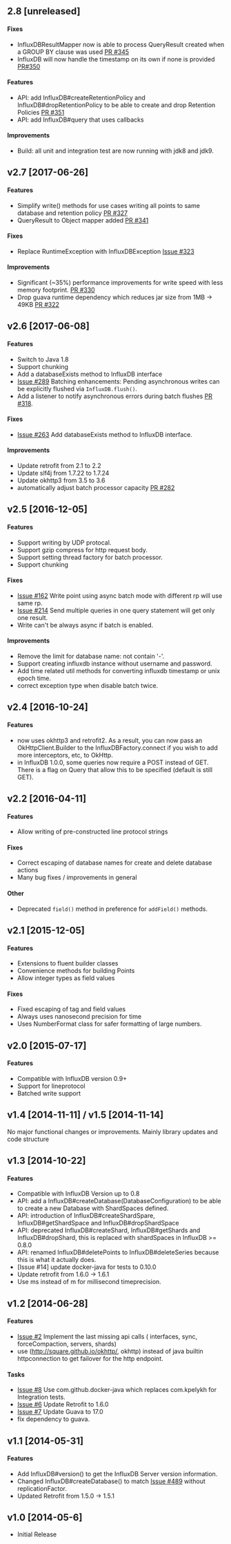 ## 2.8 [unreleased]

#### Fixes

 - InfluxDBResultMapper now is able to process QueryResult created when a GROUP BY clause was used [PR #345](https://github.com/influxdata/influxdb-java/pull/345)
 - InfluxDB will now handle the timestamp on its own if none is provided [PR#350](https://github.com/influxdata/influxdb-java/pull/350)

#### Features

 - API: add InfluxDB#createRetentionPolicy and InfluxDB#dropRetentionPolicy to be able to create and drop Retention Policies [PR #351](https://github.com/influxdata/influxdb-java/pull/351)
 - API: add InfluxDB#query that uses callbacks

#### Improvements

 - Build: all unit and integration test are now running with jdk8 and jdk9.

## v2.7 [2017-06-26]

#### Features

 - Simplify write() methods for use cases writing all points to same database and retention policy [PR #327](https://github.com/influxdata/influxdb-java/pull/327)
 - QueryResult to Object mapper added [PR #341](https://github.com/influxdata/influxdb-java/pull/341)

#### Fixes

 - Replace RuntimeException with InfluxDBException [Issue #323](https://github.com/influxdata/influxdb-java/issues/323)

#### Improvements

 - Significant (~35%) performance improvements for write speed with less memory footprint. [PR #330](https://github.com/influxdata/influxdb-java/pull/330)
 - Drop guava runtime dependency which reduces jar size from 1MB -> 49KB [PR #322](https://github.com/influxdata/influxdb-java/pull/322)

## v2.6 [2017-06-08]

#### Features

 - Switch to Java 1.8
 - Support chunking
 - Add a databaseExists method to InfluxDB interface
 - [Issue #289](https://github.com/influxdata/influxdb-java/issues/289) Batching enhancements: Pending asynchronous writes can be explicitly flushed via `InfluxDB.flush()`.
 - Add a listener to notify asynchronous errors during batch flushes [PR #318](https://github.com/influxdata/influxdb-java/pull/318).

#### Fixes

 - [Issue #263](https://github.com/influxdata/influxdb-java/issues/263) Add databaseExists method to InfluxDB interface.

#### Improvements

 - Update retrofit from 2.1 to 2.2
 - Update slf4j from 1.7.22 to 1.7.24
 - Update okhttp3 from 3.5 to 3.6
 - automatically adjust batch processor capacity [PR #282](https://github.com/influxdata/influxdb-java/pull/282)

## v2.5 [2016-12-05]

#### Features

 - Support writing by UDP protocal.
 - Support gzip compress for http request body.
 - Support setting thread factory for batch processor.
 - Support chunking

#### Fixes

 - [Issue #162](https://github.com/influxdb/influxdb-java/issues/162) Write point using async batch mode with different rp will use same rp.
 - [Issue #214](https://github.com/influxdb/influxdb-java/issues/214) Send multiple queries in one query statement will get only one result.  
 - Write can't be always async if batch is enabled.

#### Improvements

 - Remove the limit for database name: not contain '-'.
 - Support creating influxdb instance without username and password.
 - Add time related util methods for converting influxdb timestamp or unix epoch time.
 - correct exception type when disable batch twice.

## v2.4 [2016-10-24]
#### Features

 - now uses okhttp3 and retrofit2. As a result, you can now pass an OkHttpClient.Builder to the InfluxDBFactory.connect if you wish to add more interceptors, etc, to OkHttp.
 - in InfluxDB 1.0.0, some queries now require a POST instead of GET. There is a flag on Query that allow this to be specified (default is still GET).

## v2.2 [2016-04-11]

#### Features

 - Allow writing of pre-constructed line protocol strings

#### Fixes

 - Correct escaping of database names for create and delete database actions
 - Many bug fixes / improvements in general

#### Other
 - Deprecated `field()` method in preference for `addField()` methods.

## v2.1 [2015-12-05]

#### Features

 - Extensions to fluent builder classes
 - Convenience methods for building Points
 - Allow integer types as field values

#### Fixes

 - Fixed escaping of tag and field values
 - Always uses nanosecond precision for time
 - Uses NumberFormat class for safer formatting of large numbers.

## v2.0 [2015-07-17]

#### Features

- Compatible with InfluxDB version 0.9+
- Support for lineprotocol
- Batched write support

## v1.4 [2014-11-11] / v1.5 [2014-11-14]

No major functional changes or improvements. Mainly library updates and code structure

## v1.3 [2014-10-22]

#### Features

- Compatible with InfluxDB Version up to 0.8
- API: add a InfluxDB#createDatabase(DatabaseConfiguration) to be able to create a new Database with ShardSpaces defined.
- API: introduction of InfluxDB#createShardSpare, InfluxDB#getShardSpace and InfluxDB#dropShardSpace
- API: deprecated InfluxDB#createShard, InfluxDB#getShards and InfluxDB#dropShard, this is replaced with shardSpaces in InfluxDB >= 0.8.0
- API: renamed InfluxDB#deletePoints to InfluxDB#deleteSeries because this is what it actually does.
- [Issue #14] update docker-java for tests to 0.10.0
- Update retrofit from 1.6.0 -> 1.6.1
- Use ms instead of m for millisecond timeprecision.

## v1.2 [2014-06-28]

#### Features

- [Issue #2](https://github.com/influxdb/influxdb-java/issues/2) Implement the last missing api calls ( interfaces, sync, forceCompaction, servers, shards)
- use (http://square.github.io/okhttp/, okhttp) instead of java builtin httpconnection to get failover for the http endpoint.

#### Tasks

- [Issue #8](https://github.com/influxdb/influxdb-java/issues/8) Use com.github.docker-java which replaces com.kpelykh for Integration tests.
- [Issue #6](https://github.com/influxdb/influxdb-java/issues/6) Update Retrofit to 1.6.0
- [Issue #7](https://github.com/influxdb/influxdb-java/issues/7) Update Guava to 17.0
- fix dependency to guava.

## v1.1 [2014-05-31]

#### Features

- Add InfluxDB#version() to get the InfluxDB Server version information.
- Changed InfluxDB#createDatabase() to match [Issue #489](https://github.com/influxdb/influxdb/issues/489) without replicationFactor.
- Updated Retrofit from 1.5.0 -> 1.5.1

## v1.0 [2014-05-6]

  * Initial Release
